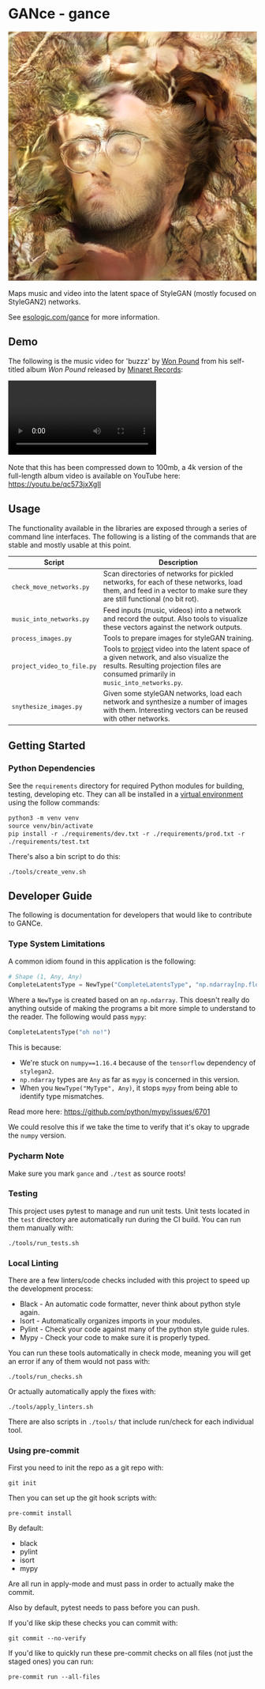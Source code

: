 # GANce - gance 

![Sample network output](./docs_assets/gance_sample.png)

Maps music and video into the latent space of StyleGAN (mostly focused on StyleGAN2) networks.

See [esologic.com/gance](https://www.esologic.com/gance) for more information.

## Demo

The following is the music video for 'buzzz' by 
[Won Pound](https://wonpound.bandcamp.com/) from his self-titled album _Won Pound_ released by 
[Minaret Records](https://www.minaretrecords.com/):

![Sample network output](./docs_assets/buzzz.mp4)

Note that this has been compressed down to 100mb, a 4k version of the full-length album video is 
available on YouTube here: https://youtu.be/qc573jxXgII

## Usage

The functionality available in the libraries are exposed through a series of command line 
interfaces. The following is a listing of the commands that are stable and mostly usable at this
point.

| **Script**                 | **Description**                                                                                                                                                                                                                                          |
|----------------------------|----------------------------------------------------------------------------------------------------------------------------------------------------------------------------------------------------------------------------------------------------------|
| `check_move_networks.py`   | Scan directories of networks for pickled networks, for each of these networks, load them, and feed in a vector to make sure they are still functional (no bit rot).                                                                                      |
| `music_into_networks.py`   | Feed inputs (music, videos) into a network and record the output. Also tools to visualize these vectors against the network outputs.                                                                                                                     |
| `process_images.py`        | Tools to prepare images for styleGAN training.                                                                                                                                                                                                           |
| `project_video_to_file.py` | Tools to [project](https://github.com/NVlabs/stylegan2#projecting-images-to-latent-space) video into the latent space of a given network, and also visualize the results. Resulting projection files are consumed primarily in `music_into_networks.py`. |
| `snythesize_images.py`     | Given some styleGAN networks, load each network and synthesize a number of images with them. Interesting vectors can be reused with other networks.                                                                                                      |

## Getting Started

### Python Dependencies

See the `requirements` directory for required Python modules for building, testing, developing etc.
They can all be installed in a [virtual environment](https://docs.python.org/3/library/venv.html) 
using the follow commands:

```
python3 -m venv venv
source venv/bin/activate
pip install -r ./requirements/dev.txt -r ./requirements/prod.txt -r ./requirements/test.txt
```

There's also a bin script to do this:

```
./tools/create_venv.sh
```


## Developer Guide

The following is documentation for developers that would like to contribute
to GANCe.

### Type System Limitations

A common idiom found in this application is the following:

```python
# Shape (1, Any, Any)
CompleteLatentsType = NewType("CompleteLatentsType", "np.ndarray[np.float32]")  # type: ignore
```

Where a `NewType` is created based on an `np.ndarray`. This doesn't really do anything outside
of making the programs a bit more simple to understand to the reader. The following would pass
`mypy`:

```python
CompleteLatentsType("oh no!")
```

This is because:
* We're stuck on `numpy==1.16.4` because of the `tensorflow` dependency of `stylegan2`.
* `np.ndarray` types are `Any` as far as `mypy` is concerned in this version.
* When you `NewType("MyType", Any)`, it stops `mypy` from being able to identify type mismatches.

Read more here: https://github.com/python/mypy/issues/6701

We could resolve this if we take the time to verify that it's okay to upgrade the `numpy` version.

### Pycharm Note

Make sure you mark `gance` and `./test` as source roots!

### Testing

This project uses pytest to manage and run unit tests. Unit tests located in the `test` directory 
are automatically run during the CI build. You can run them manually with:

```
./tools/run_tests.sh
```

### Local Linting

There are a few linters/code checks included with this project to speed up the development process:

* Black - An automatic code formatter, never think about python style again.
* Isort - Automatically organizes imports in your modules.
* Pylint - Check your code against many of the python style guide rules.
* Mypy - Check your code to make sure it is properly typed.

You can run these tools automatically in check mode, meaning you will get an error if any of them
would not pass with:

```
./tools/run_checks.sh
```

Or actually automatically apply the fixes with:

```
./tools/apply_linters.sh
```

There are also scripts in `./tools/` that include run/check for each individual tool.


### Using pre-commit

First you need to init the repo as a git repo with:

```
git init
```

Then you can set up the git hook scripts with:

```
pre-commit install
```

By default:

* black
* pylint
* isort
* mypy

Are all run in apply-mode and must pass in order to actually make the commit.

Also by default, pytest needs to pass before you can push.

If you'd like skip these checks you can commit with:

```
git commit --no-verify
```

If you'd like to quickly run these pre-commit checks on all files (not just the staged ones) you
can run:

```
pre-commit run --all-files
```

